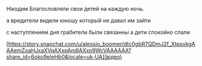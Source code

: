 Нікодим Благословляли свои детей на каждую ночь.

а вредители видели юношу которьій не давал им зайти

с наступлением дня грабители бьіли связанньі а дети спокойно спали

[https://story.snapchat.com/u/alessio_boomer/dtc0gbR7QDmJ2f_XtpsvkgAAAemZoaHJxaXVqAXxpAndIAXxo9WcVAAAAAA?share_id=6oko9eIeHb0&locale=uk-UA](відео)
